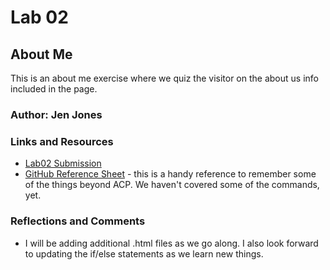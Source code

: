 # Lab 02
## About Me
This is an about me exercise where we quiz the visitor on the about us info included in the page. 
### Author: Jen Jones
### Links and Resources
* [Lab02 Submission](https://jenjones319.github.io/code201lab2/)
* [GitHub Reference Sheet](https://education.github.com/git-cheat-sheet-education.pdf) - this is a handy reference to remember some of the things beyond ACP. We haven't covered some of the commands, yet. 
### Reflections and Comments
* I will be adding additional .html files as we go along. I also look forward to updating the if/else statements as we learn new things. 

